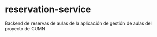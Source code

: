 # reservation-service
Backend de reservas de aulas de la aplicación de gestión de aulas del proyecto de CUMN
